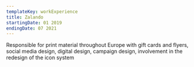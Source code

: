 ```yaml
---
templateKey: workExperience
title: Zalando
startingDate: 01 2019
endingDate: 07 2021
---
```

Responsible for print material throughout Europe with gift cards and flyers, social media design, digital design, campaign design, involvement in the redesign of the icon system
